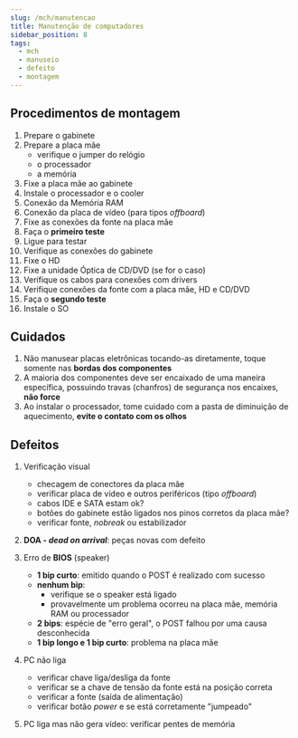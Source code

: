 ```yaml
---
slug: /mch/manutencao
title: Manutenção de computadores
sidebar_position: 8
tags:
  - mch
  - manuseio
  - defeito
  - montagem
---
```


## Procedimentos de montagem

1. Prepare o gabinete
2. Prepare a placa mãe
   - verifique o jumper do relógio
   - o processador
   - a memória
3. Fixe a placa mãe ao gabinete
4. Instale o processador e o cooler
5. Conexão da Memória RAM
6. Conexão da placa de vídeo (para tipos _offboard_)
7. Fixe as conexões da fonte na placa mãe
8. Faça o **primeiro teste**
9. Ligue para testar
10. Verifique as conexões do gabinete
11. Fixe o HD
12. Fixe a unidade Óptica de CD/DVD (se for o caso)
13. Verifique os cabos para conexões com drivers
14. Verifique conexões da fonte com a placa mãe, HD e CD/DVD
15. Faça o **segundo teste**
16. Instale o SO

## Cuidados

1. Não manusear placas eletrônicas tocando-as diretamente, toque somente nas **bordas dos componentes**
2. A maioria dos componentes deve ser encaixado de uma maneira específica, possuindo travas (chanfros) de segurança nos encaixes, **não force**
3. Ao instalar o processador, tome cuidado com a pasta de diminuição de aquecimento, **evite o contato com os olhos**

## Defeitos

1. Verificação visual
   - checagem de conectores da placa mãe
   - verificar placa de vídeo e outros periféricos (tipo _offboard_)
   - cabos IDE e SATA estam ok?
   - botões do gabinete estão ligados nos pinos corretos da placa mãe?
   - verificar fonte, _nobreak_ ou estabilizador
2. **DOA - _dead on arrival_**: peças novas com defeito
3. Erro de **BIOS** (speaker)

   - **1 bip curto**: emitido quando o POST é realizado com sucesso
   - **nenhum bip**:
     - verifique se o speaker está ligado
     - provavelmente um problema ocorreu na placa mãe, memória RAM ou processador
   - **2 bips**: espécie de "erro geral", o POST falhou por uma causa desconhecida
   - **1 bip longo e 1 bip curto**: problema na placa mãe

4. PC não liga
   - verificar chave liga/desliga da fonte
   - verificar se a chave de tensão da fonte está na posição correta
   - verificar a fonte (saída de alimentação)
   - verificar botão _power_ e se está corretamente "jumpeado"
5. PC liga mas não gera vídeo: verificar pentes de memória
